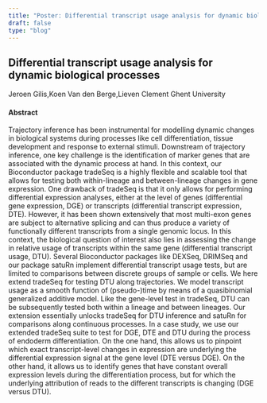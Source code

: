```yaml
---
title: "Poster: Differential transcript usage analysis for dynamic biological processes"
draft: false
type: "blog"
---
```


## Differential transcript usage analysis for dynamic biological processes
Jeroen Gilis,Koen Van den Berge,Lieven Clement
Ghent University
#### Abstract

Trajectory inference has been instrumental for modelling dynamic changes in biological systems during processes like cell differentiation, tissue development and response to external stimuli. Downstream of trajectory inference, one key challenge is the identification of marker genes that are associated with the dynamic process at hand. In this context, our Bioconductor package tradeSeq is a highly flexible and scalable tool that allows for testing both within-lineage and between-lineage changes in gene expression.  One drawback of tradeSeq is that it only allows for performing differential expression analyses, either at the level of genes (differential gene expression, DGE) or transcripts (differential transcript expression, DTE). However, it has been shown extensively that most multi-exon genes are subject to alternative splicing and can thus produce a variety of functionally different transcripts from a single genomic locus. In this context, the biological question of interest also lies in assessing the change in relative usage of transcripts within the same gene (differential transcript usage, DTU). Several Bioconductor packages like DEXSeq, DRIMSeq and our package satuRn implement differential transcript usage tests, but are limited to comparisons between discrete groups of sample or cells.  We here extend tradeSeq for testing DTU along trajectories. We model transcript usage as a smooth function of (pseudo-)time by means of a quasibinomial generalized additive model. Like the gene-level test in tradeSeq, DTU can be subsequently tested both within a lineage and between lineages. Our extension essentially unlocks tradeSeq for DTU inference and satuRn for comparisons along continuous processes. In a case study, we use our extended tradeSeq suite to test for DGE, DTE and DTU during the process of endoderm differentiation. On the one hand, this allows us to pinpoint which exact transcript-level changes in expression are underlying the differential expression signal at the gene level (DTE versus DGE). On the other hand, it allows us to identify genes that have constant overall expression levels during the differentiation process, but for which the underlying attribution of reads to the different transcripts is changing (DGE versus DTU).
